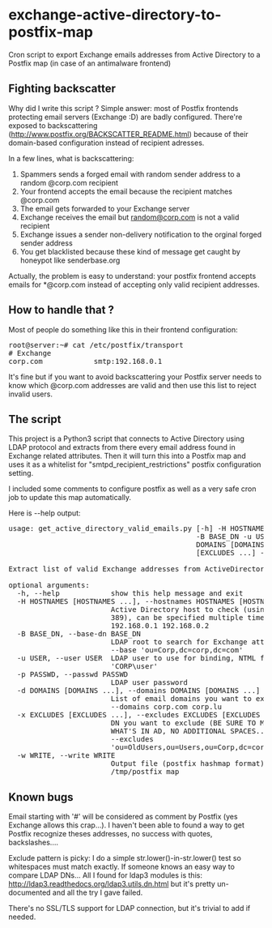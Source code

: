 # exchange-active-directory-to-postfix-map
Cron script to export Exchange emails addresses from Active Directory to a Postfix map (in case of an antimalware frontend)

<h2>Fighting backscatter</h2>

Why did I write this script ? Simple answer: most of Postfix frontends protecting email servers (Exchange :D) are badly configured.
There're exposed to backscattering (http://www.postfix.org/BACKSCATTER_README.html) because of their domain-based configuration instead of recipient adresses.

In a few lines, what is backscattering:

1. Spammers sends a forged email with random sender address to a random @corp.com recipient
2. Your frontend accepts the email because the recipient matches @corp.com
3. The email gets forwarded to your Exchange server
4. Exchange receives the email but random@corp.com is not a valid recipient
5. Exchange issues a sender non-delivery notification to the orginal forged sender address
6. You get blacklisted because these kind of message get caught by honeypot like senderbase.org

Actually, the problem is easy to understand: your postfix frontend accepts emails for *@corp.com instead of accepting only valid recipient addresses.


<h2>How to handle that ?</h2>

Most of people do something like this in their frontend configuration:
<pre>
root@server:~# cat /etc/postfix/transport
# Exchange
corp.com	        smtp:192.168.0.1
</pre>

It's fine but if you want to avoid backscattering your Postfix server needs to know which @corp.com addresses are 
valid and then use this list to reject invalid users.


<h2>The script</h2>

This project is a Python3 script that connects to Active Directory using LDAP protocol and extracts from there every email address found in Exchange related attributes.
Then it will turn this into a Postfix map and uses it as a whitelist for "smtpd_recipient_restrictions" postfix configuration setting.

I included some comments to configure postfix as well as a very safe cron job to update this map automatically.

Here is --help output:

<pre>
usage: get_active_directory_valid_emails.py [-h] -H HOSTNAMES [HOSTNAMES ...]
                                            -B BASE_DN -u USER -p PASSWD -d
                                            DOMAINS [DOMAINS ...] -x EXCLUDES
                                            [EXCLUDES ...] -w WRITE

Extract list of valid Exchange addresses from ActiveDirectory to Postfix map

optional arguments:
  -h, --help            show this help message and exit
  -H HOSTNAMES [HOSTNAMES ...], --hostnames HOSTNAMES [HOSTNAMES ...]
                        Active Directory host to check (using LDAP on port
                        389), can be specified multiple times, ie: --hostnames
                        192.168.0.1 192.168.0.2
  -B BASE_DN, --base-dn BASE_DN
                        LDAP root to search for Exchange attributes, ie:
                        --base 'ou=Corp,dc=corp,dc=com'
  -u USER, --user USER  LDAP user to use for binding, NTML format, ie: --user
                        'CORP\user'
  -p PASSWD, --passwd PASSWD
                        LDAP user password
  -d DOMAINS [DOMAINS ...], --domains DOMAINS [DOMAINS ...]
                        List of email domains you want to export data for, ie:
                        --domains corp.com corp.lu
  -x EXCLUDES [EXCLUDES ...], --excludes EXCLUDES [EXCLUDES ...]
                        DN you want to exclude (BE SURE TO MATCH EXACTLY
                        WHAT'S IN AD, NO ADDITIONAL SPACES....), ie:
                        --excludes
                        'ou=OldUsers,ou=Users,ou=Corp,dc=corp,dc=com'
  -w WRITE, --write WRITE
                        Output file (postfix hashmap format), ie: --write
                        /tmp/postfix_map
</pre>

<h2>Known bugs</h2>

Email starting with '#' will be considered as comment by Postfix (yes Exchange allows this crap...).
I haven't been able to found a way to get Postfix recognize theses addresses, no success with quotes, backslashes....

Exclude pattern is picky: I do a simple str.lower()-in-str.lower() test so whitespaces must match exactly.
If someone knows an easy way to compare LDAP DNs... All I found for ldap3 modules is this: http://ldap3.readthedocs.org/ldap3.utils.dn.html but it's pretty un-documented and all the try I gave failed.

There's no SSL/TLS support for LDAP connection, but it's trivial to add if needed.
